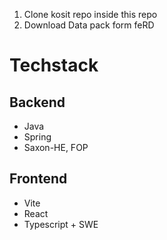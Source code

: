 1. Clone kosit repo inside this repo
2. Download Data pack form feRD



# Techstack
## Backend
- Java
- Spring
- Saxon-HE, FOP

## Frontend
- Vite
- React
- Typescript + SWE
